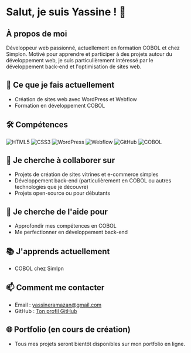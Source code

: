 # Salut, je suis Yassine ! 👋

## À propos de moi
Développeur web passionné, actuellement en formation COBOL et chez Simplon. Motivé pour apprendre et participer à des projets autour du développement web, je suis particulièrement intéressé par le développement back-end et l'optimisation de sites web.

## 🚀 Ce que je fais actuellement
- Création de sites web avec WordPress et Webflow
- Formation en développement COBOL

## 🛠️ Compétences

![HTML5](https://img.shields.io/badge/HTML5-E34F26?logo=html5&logoColor=white&style=for-the-badge)
![CSS3](https://img.shields.io/badge/CSS3-1572B6?logo=css3&logoColor=white&style=for-the-badge)
![WordPress](https://img.shields.io/badge/WordPress-21759B?logo=wordpress&logoColor=white&style=for-the-badge)
![Webflow](https://img.shields.io/badge/Webflow-4353FF?logo=webflow&logoColor=white&style=for-the-badge)
![GitHub](https://img.shields.io/badge/GitHub-181717?logo=github&logoColor=white&style=for-the-badge)
![COBOL](https://img.shields.io/badge/COBOL-004080?style=for-the-badge)

## 🤝 Je cherche à collaborer sur
- Projets de création de sites vitrines et e-commerce simples
- Développement back-end (particulièrement en COBOL ou autres technologies que je découvre)
- Projets open-source ou pour débutants

## 🔎 Je cherche de l'aide pour
- Approfondir mes compétences en COBOL
- Me perfectionner en développement back-end

## 📚 J'apprends actuellement
- COBOL chez Simlpn

## 📫 Comment me contacter
- Email : [yassineramazan@gmail.com](mailto:yassineramazan@gmail.com)
- GitHub : [Ton profil GitHub](https://github.com/Yassine59simplon)

## 🌐 Portfolio (en cours de création)
- Tous mes projets seront bientôt disponibles sur mon portfolio en ligne.
